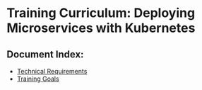 # Training Curriculum: Deploying Microservices with Kubernetes

## Document Index:
 * [Technical Requirements](/docs/technical-requirements.md)
 * [Training Goals](/docs/training-goals.md)
